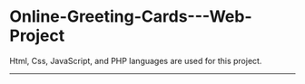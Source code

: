 # Online-Greeting-Cards---Web-Project

Html, Css, JavaScript, and PHP languages are used for this project.

---------